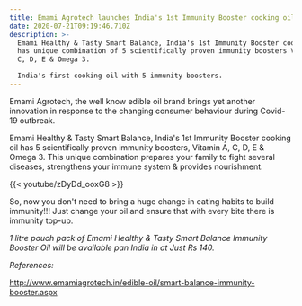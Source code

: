 ```yaml
---
title: Emami Agrotech launches India's 1st Immunity Booster cooking oil
date: 2020-07-21T09:19:46.710Z
description: >-
  Emami Healthy & Tasty Smart Balance, India's 1st Immunity Booster cooking oil
  has unique combination of 5 scientifically proven immunity boosters Vitamin A,
  C, D, E & Omega 3.  

  India's first cooking oil with 5 immunity boosters.
---
```

Emami Agrotech, the well know edible oil brand brings yet another innovation in response to the changing consumer behaviour during Covid-19 outbreak. 

Emami Healthy & Tasty Smart Balance, India's 1st Immunity Booster cooking oil has 5 scientifically proven immunity boosters, Vitamin A, C, D, E & Omega 3. This unique combination prepares your family to fight several diseases, strengthens your immune system & provides nourishment. 

{{< youtube/zDyDd_ooxG8 >}}

So, now you don't need to bring a huge change in eating habits to build immunity!!! Just change your oil and ensure that with every bite there is immunity top-up. 

*1 litre pouch pack of Emami Healthy & Tasty Smart Balance Immunity Booster Oil will be available pan India in at Just Rs 140.*

*References:* 

<http://www.emamiagrotech.in/edible-oil/smart-balance-immunity-booster.aspx>